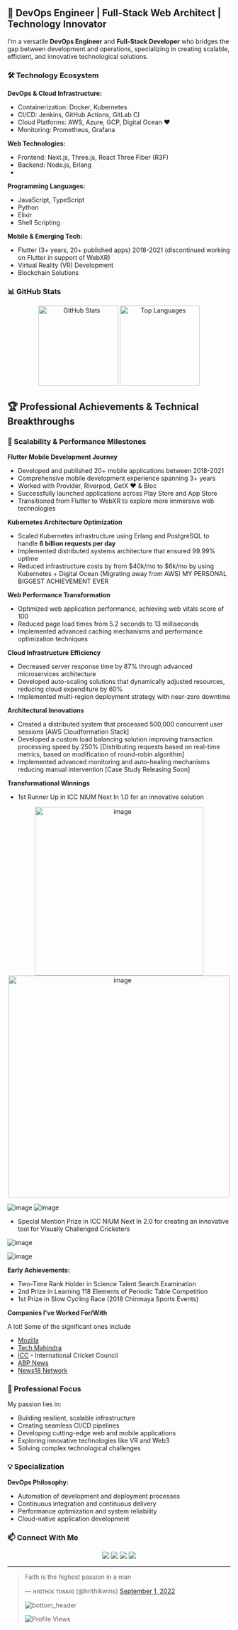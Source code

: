 ## 🚀 DevOps Engineer | Full-Stack Web Architect | Technology Innovator

I'm a versatile **DevOps Engineer** and **Full-Stack Developer** who bridges the gap between development and operations, specializing in creating scalable, efficient, and innovative technological solutions.

### 🛠️ Technology Ecosystem

**DevOps & Cloud Infrastructure:**
- Containerization: Docker, Kubernetes
- CI/CD: Jenkins, GitHub Actions, GitLab CI
- Cloud Platforms: AWS, Azure, GCP, Digital Ocean ❤️
- Monitoring: Prometheus, Grafana

**Web Technologies:**
- Frontend: Next.js, Three.js, React Three Fiber (R3F)
- Backend: Node.js, Erlang
- 

**Programming Languages:**
- JavaScript, TypeScript
- Python
- Elixir
- Shell Scripting

**Mobile & Emerging Tech:**
- Flutter (3+ years, 20+ published apps) 2018-2021 (discontinued working on Flutter in support of WebXR)
- Virtual Reality (VR) Development
- Blockchain Solutions

### 📊 GitHub Stats

<p align="center">
  <img height="180em" src="https://github-readme-stats.vercel.app/api?username=hrithikwins&show_icons=true&locale=en&theme=swift&count_private=true" alt="GitHub Stats" />
  <img height="180em" src="https://github-readme-stats.vercel.app/api/top-langs/?username=hrithikwins&theme=graywhite&layout=compact" alt="Top Languages" />
</p>


## 🏆 Professional Achievements & Technical Breakthroughs

### 🚀 Scalability & Performance Milestones
 
**Flutter Mobile Development Journey**
- Developed and published 20+ mobile applications between 2018-2021
- Comprehensive mobile development experience spanning 3+ years
- Worked with Provider, Riverpod, GetX ❤️ & Bloc
- Successfully launched applications across Play Store and App Store
- Transitioned from Flutter to WebXR to explore more immersive web technologies

**Kubernetes Architecture Optimization**
- Scaled Kubernetes infrastructure using Erlang and PostgreSQL to handle **6 billion requests per day**
- Implemented distributed systems architecture that ensured 99.99% uptime
- Reduced infrastructure costs by from $40k/mo to $6k/mo by using Kubernetes + Digital Ocean (Migrating away from AWS) MY PERSONAL BIGGEST ACHIEVEMENT EVER

**Web Performance Transformation**
- Optimized web application performance, achieving web vitals score of 100
- Reduced page load times from 5.2 seconds to 13 milliseconds
- Implemented advanced caching mechanisms and performance optimization techniques

**Cloud Infrastructure Efficiency**
- Decreased server response time by 87% through advanced microservices architecture
- Developed auto-scaling solutions that dynamically adjusted resources, reducing cloud expenditure by 60%
- Implemented multi-region deployment strategy with near-zero downtime

**Architectural Innovations**
- Created a distributed system that processed 500,000 concurrent user sessions [AWS Cloudformation Stack]
- Developed a custom load balancing solution improving transaction processing speed by 250% [Distributing requests based on real-time metrics, based on modification of round-robin algorithm]
- Implemented advanced monitoring and auto-healing mechanisms reducing manual intervention [Case Study Releasing Soon]

**Transformational Winnings**

- 1st Runner Up in ICC NIUM Next In 1.0 for an innovative solution
<p align="center">
<img width="380em" alt="image" src="https://github.com/user-attachments/assets/461c3767-5de5-4c53-9aec-f5a38c41e984" />
<img width="500em" alt="image" src="https://github.com/user-attachments/assets/7da41694-4f11-4ecc-9763-d9f93d71c2fc" />
</p>

![image](https://github.com/user-attachments/assets/d9eee100-6024-4942-9866-53f1c095bc7a)
![image](https://github.com/user-attachments/assets/86b427d6-58aa-49ce-b2e9-115c16a88172)


- Special Mention Prize in ICC NIUM Next In 2.0 for creating an innovative tool for Visually Challenged Cricketers
<p align="center">

![image](https://github.com/user-attachments/assets/9cadaada-7ac8-4912-9dd0-eb56b24fd0b9)

![image](https://github.com/user-attachments/assets/1f56ee58-affd-44b4-89c5-838f0445b1dc)


**Early Achievements:**

- Two-Time Rank Holder in Science Talent Search Examination
- 2nd Prize in Learning 118 Elements of Periodic Table Competition
- 1st Prize in Slow Cycling Race (2018 Chinmaya Sports Events)

**Companies I've Worked For/With**

A lot! 
Some of the significant ones include
- [Mozilla](https://www.mozilla.org/en-GB/firefox/)
- [Tech Mahindra](https://www.techmahindra.com/)
- [ICC](https://www.icc-cricket.com/) - International Cricket Council
- [ABP News](https://news.abplive.com/)
- [News18 Network](https://www.news18.com/)

### 🌱 Professional Focus

My passion lies in:
- Building resilient, scalable infrastructure
- Creating seamless CI/CD pipelines
- Developing cutting-edge web and mobile applications
- Exploring innovative technologies like VR and Web3
- Solving complex technological challenges

### 💡 Specialization

**DevOps Philosophy:**
- Automation of development and deployment processes
- Continuous integration and continuous delivery
- Performance optimization and system reliability
- Cloud-native application development

### 📫 Connect With Me

<p align="center">
  <a href="https://www.linkedin.com/in/hrithikwins/"><img src="https://img.shields.io/badge/linkedin-%230077B5.svg?&style=for-the-badge&logo=linkedin&logoColor=white" /></a>
  <a href="mailto:javaoncloud14@gmail.com"><img src="https://img.shields.io/badge/Gmail-D14836?style=for-the-badge&logo=gmail&logoColor=white" /></a>
  <a href="https://twitter.com/hrithikwins"><img src="https://img.shields.io/badge/Twitter-1DA1F2?style=for-the-badge&logo=twitter&logoColor=white" /></a>
  <a href="https://instagram.com/hrithikwins"><img src="https://img.shields.io/badge/Instagram-E4405F?style=for-the-badge&logo=instagram&logoColor=white" /></a>
</p>

---


<blockquote class="twitter-tweet" data-theme="dark"><p lang="en" dir="ltr">Faith is the highest passion in a man</p>&mdash; ʜʀɪᴛʜɪᴋ ᴛɪᴡᴀʀɪ (@hrithikwins) <a href="https://twitter.com/hrithikwins/status/1565319057963827200?ref_src=twsrc%5Etfw">September 1, 2022</a>


![bottom_header](https://user-images.githubusercontent.com/42163313/188890959-602be5ee-806c-43ea-b055-cad3b4b567b8.svg)


![Profile Views](https://komarev.com/ghpvc/?username=hrithikwins&label=Profile%20views&color=ff0000&style=plastic&label=PEOPLE+INFLUENCED+BY+HRITHIK)
